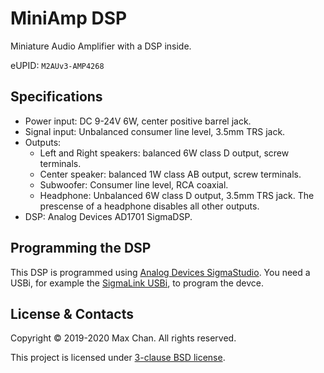 # MiniAmp DSP

Miniature Audio Amplifier with a DSP inside.

eUPID: `M2AUv3-AMP4268`

## Specifications

* Power input: DC 9-24V 6W, center positive barrel jack.
* Signal input: Unbalanced consumer line level, 3.5mm TRS jack.
* Outputs:
  * Left and Right speakers: balanced 6W class D output, screw terminals.
  * Center speaker: balanced 1W class AB output, screw terminals.
  * Subwoofer: Consumer line level, RCA coaxial.
  * Headphone: Unbalanced 6W class D output, 3.5mm TRS jack. The prescense of a
    headphone disables all other outputs.
* DSP: Analog Devices AD1701 SigmaDSP.

## Programming the DSP

This DSP is programmed using [Analog Devices SigmaStudio][1]. You need a USBi,
for example the [SigmaLink USBi][2], to program the devce.

[1]: https://www.analog.com/en/design-center/evaluation-hardware-and-software/software/ss_sigst_02.html
[2]: https://github.com/freeDSP/SigmaLink-USBi

## License & Contacts

Copyright &copy; 2019-2020 Max Chan. All rights reserved.

This project is licensed under [3-clause BSD license](LICENSE.md).
